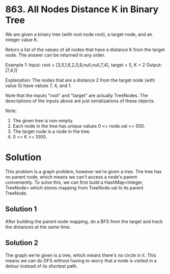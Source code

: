 # 863. All Nodes Distance K in Binary Tree
We are given a binary tree (with root node root), a target node, and an integer value K.

Return a list of the values of all nodes that have a distance K from the target node.  The answer can be returned in any order.

Example 1:
Input: root = [3,5,1,6,2,0,8,null,null,7,4], target = 5, K = 2
Output: [7,4,1]

Explanation: 
The nodes that are a distance 2 from the target node (with value 5)
have values 7, 4, and 1.

Note that the inputs "root" and "target" are actually TreeNodes.
The descriptions of the inputs above are just serializations of these objects.

Note:

1. The given tree is non-empty.
2. Each node in the tree has unique values 0 <= node.val <= 500.
3. The target node is a node in the tree.
4. 0 <= K <= 1000.

# Solution
This problem is a graph problem, however we're given a tree. The tree has no parent node, which means we can't access a node's parent conveniently. To solve this, we can first build a HashMap<Integer, TreeNode> which stores mapping from TreeNode.val to its parent TreeNode.

## Solution 1
After building the parent node mapping, do a BFS from the target and track the distances at the same time.

## Solution 2
The graph we're given is a tree, which means there's no circle in it. This means we can do DFS without having to worry that a node is visited in a detour instead of its shortest path.

